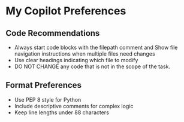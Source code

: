 # My Copilot Preferences

## Code Recommendations
- Always start code blocks with the filepath comment and Show file navigation instructions when multiple files need changes
- Use clear headings indicating which file to modify
- DO NOT CHANGE any code that is not in the scope of the task.

## Format Preferences
- Use PEP 8 style for Python
- Include descriptive comments for complex logic
- Keep line lengths under 88 characters